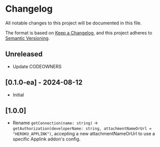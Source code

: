 # Changelog
All notable changes to this project will be documented in this file.

The format is based on [Keep a Changelog](https://keepachangelog.com/en/1.0.0/),
and this project adheres to [Semantic Versioning](https://semver.org/spec/v2.0.0.html).

## Unreleased
- Update CODEOWNERS

## [0.1.0-ea] - 2024-08-12

- Initial

## [1.0.0]

- Rename `getConnection(name: string)` -> `getAuthorization(developerName: string, attachmentNameOrUrl = "HEROKU_APPLINK")`, accepting a new attachmentNameOrUrl to use a specific Applink addon's config.